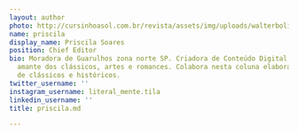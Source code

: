 ```yaml
---
layout: author
photo: http://cursinhoasol.com.br/revista/assets/img/uploads/walterbolitto.jpeg
name: priscila
display_name: Priscila Soares
position: Chief Editor
bio: Moradora de Guarulhos zona norte SP. Criadora de Conteúdo Digital da página @literal_mente.tila;
  amante dos clássicos, artes e romances. Colabora nesta coluna elaborando resenhas
  de clássicos e históricos.
twitter_username: ''
instagram_username: literal_mente.tila
linkedin_username: ''
title: priscila.md

---
```

